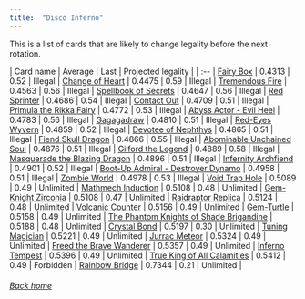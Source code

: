 ```yaml
---
title:  "Disco Inferno"
---
```


This is a list of cards that are likely to change legality before the next rotation.

| Card name | Average | Last | Projected legality |
| :-- |
[Fairy Box](https://db.ygoprodeck.com/card/?search=Fairy%20Box) | 0.4313 | 0.52 | Illegal |
[Change of Heart](https://db.ygoprodeck.com/card/?search=Change%20of%20Heart) | 0.4475 | 0.59 | Illegal |
[Tremendous Fire](https://db.ygoprodeck.com/card/?search=Tremendous%20Fire) | 0.4563 | 0.56 | Illegal |
[Spellbook of Secrets](https://db.ygoprodeck.com/card/?search=Spellbook%20of%20Secrets) | 0.4647 | 0.56 | Illegal |
[Red Sprinter](https://db.ygoprodeck.com/card/?search=Red%20Sprinter) | 0.4686 | 0.54 | Illegal |
[Contact Out](https://db.ygoprodeck.com/card/?search=Contact%20Out) | 0.4709 | 0.51 | Illegal |
[Primula the Rikka Fairy](https://db.ygoprodeck.com/card/?search=Primula%20the%20Rikka%20Fairy) | 0.4772 | 0.53 | Illegal |
[Abyss Actor - Evil Heel](https://db.ygoprodeck.com/card/?search=Abyss%20Actor%20-%20Evil%20Heel) | 0.4783 | 0.56 | Illegal |
[Gagagadraw](https://db.ygoprodeck.com/card/?search=Gagagadraw) | 0.4810 | 0.51 | Illegal |
[Red-Eyes Wyvern](https://db.ygoprodeck.com/card/?search=Red-Eyes%20Wyvern) | 0.4859 | 0.52 | Illegal |
[Devotee of Nephthys](https://db.ygoprodeck.com/card/?search=Devotee%20of%20Nephthys) | 0.4865 | 0.51 | Illegal |
[Fiend Skull Dragon](https://db.ygoprodeck.com/card/?search=Fiend%20Skull%20Dragon) | 0.4866 | 0.55 | Illegal |
[Abominable Unchained Soul](https://db.ygoprodeck.com/card/?search=Abominable%20Unchained%20Soul) | 0.4876 | 0.51 | Illegal |
[Gilford the Legend](https://db.ygoprodeck.com/card/?search=Gilford%20the%20Legend) | 0.4889 | 0.58 | Illegal |
[Masquerade the Blazing Dragon](https://db.ygoprodeck.com/card/?search=Masquerade%20the%20Blazing%20Dragon) | 0.4896 | 0.51 | Illegal |
[Infernity Archfiend](https://db.ygoprodeck.com/card/?search=Infernity%20Archfiend) | 0.4901 | 0.52 | Illegal |
[Boot-Up Admiral - Destroyer Dynamo](https://db.ygoprodeck.com/card/?search=Boot-Up%20Admiral%20-%20Destroyer%20Dynamo) | 0.4958 | 0.51 | Illegal |
[Zombie World](https://db.ygoprodeck.com/card/?search=Zombie%20World) | 0.4978 | 0.53 | Illegal |
[Void Trap Hole](https://db.ygoprodeck.com/card/?search=Void%20Trap%20Hole) | 0.5089 | 0.49 | Unlimited |
[Mathmech Induction](https://db.ygoprodeck.com/card/?search=Mathmech%20Induction) | 0.5108 | 0.48 | Unlimited |
[Gem-Knight Zirconia](https://db.ygoprodeck.com/card/?search=Gem-Knight%20Zirconia) | 0.5108 | 0.47 | Unlimited |
[Raidraptor Replica](https://db.ygoprodeck.com/card/?search=Raidraptor%20Replica) | 0.5124 | 0.48 | Unlimited |
[Volcanic Counter](https://db.ygoprodeck.com/card/?search=Volcanic%20Counter) | 0.5156 | 0.49 | Unlimited |
[Gem-Turtle](https://db.ygoprodeck.com/card/?search=Gem-Turtle) | 0.5158 | 0.49 | Unlimited |
[The Phantom Knights of Shade Brigandine](https://db.ygoprodeck.com/card/?search=The%20Phantom%20Knights%20of%20Shade%20Brigandine) | 0.5188 | 0.48 | Unlimited |
[Crystal Bond](https://db.ygoprodeck.com/card/?search=Crystal%20Bond) | 0.5197 | 0.30 | Unlimited |
[Tuning Magician](https://db.ygoprodeck.com/card/?search=Tuning%20Magician) | 0.5221 | 0.49 | Unlimited |
[Jurrac Meteor](https://db.ygoprodeck.com/card/?search=Jurrac%20Meteor) | 0.5324 | 0.49 | Unlimited |
[Freed the Brave Wanderer](https://db.ygoprodeck.com/card/?search=Freed%20the%20Brave%20Wanderer) | 0.5357 | 0.49 | Unlimited |
[Inferno Tempest](https://db.ygoprodeck.com/card/?search=Inferno%20Tempest) | 0.5396 | 0.49 | Unlimited |
[True King of All Calamities](https://db.ygoprodeck.com/card/?search=True%20King%20of%20All%20Calamities) | 0.5412 | 0.49 | Forbidden |
[Rainbow Bridge](https://db.ygoprodeck.com/card/?search=Rainbow%20Bridge) | 0.7344 | 0.21 | Unlimited |

###### [Back home](index)
